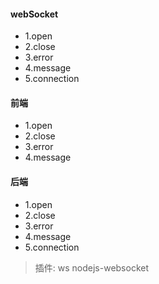 #### webSocket
- 1.open
- 2.close
- 3.error
- 4.message
- 5.connection

#### 前端
- 1.open
- 2.close
- 3.error
- 4.message

#### 后端
- 1.open
- 2.close
- 3.error
- 4.message
- 5.connection
> 插件: 
ws
nodejs-websocket